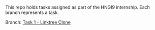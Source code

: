 This repo holds tasks assigned as part of the HNGI9 internship. Each branch represents a task.

Branch: [Task 1 - Linktree Clone](https://github.com/FatumaA/hngi9/tree/Task-1---Linktree-clone)
